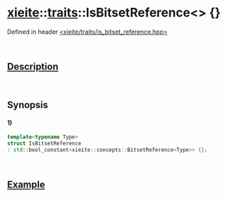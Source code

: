 # [xieite](../../xieite.md)\:\:[traits](../../traits.md)\:\:IsBitsetReference\<\> \{\}
Defined in header [<xieite/traits/is_bitset_reference.hpp>](../../../include/xieite/traits/is_bitset_reference.hpp)

&nbsp;

## [Description](../concepts/bitset_reference.md#Description)

&nbsp;

## Synopsis
#### 1)
```cpp
template<typename Type>
struct IsBitsetReference
: std::bool_constant<xieite::concepts::BitsetReference<Type>> {};
```

&nbsp;

## [Example](../concepts/bitset_reference.md#Example)
